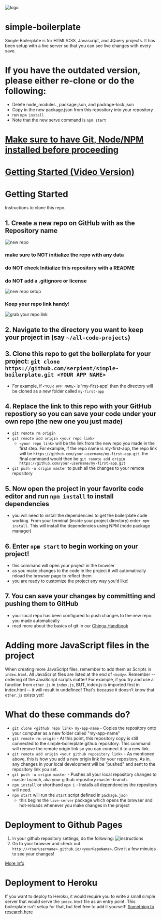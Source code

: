![logo](https://user-images.githubusercontent.com/29721784/52025031-c6891b00-24b7-11e9-8cac-4fa4d1dfd10d.png)

# simple-boilerplate
Simple Boilerplate is for HTML/CSS, Javascript, and JQuery projects. It has been setup with a live server so that you can see live changes with every save.

# If you have the outdated version, please either re-clone or do the following:
- Delete node_modules , package.json, and package-lock.json
- Copy in the new package.json from this repository into your repository
- run `npm install`
- Note that the new serve command is `npm start`

# [Make sure to have Git, Node/NPM installed before proceeding](https://chingu.gitbook.io/cohort/cohort-guide/preparing-for-the-cohort/actionable-items-to-do)

# [Getting Started (Video Version)](https://vimeo.com/319114424)


# Getting Started
Instructions to clone this repo.
## 1. Create a new repo on GitHub with <YOUR APP NAME> as the Repository name
  ![new repo](https://lh3.googleusercontent.com/-02ntnkIChJ8/XHBj2hn2fLI/AAAAAAABx0M/D-rqT9mPY0EJVsRSJBgAWOzdgDzaZrrewCL0BGAYYCw/h282/2019-02-22.png)
### **make sure to NOT initialize the repo with any data**
### **do NOT check** Initialize this repository with a README
### **do NOT** add a .gitignore or license
![new repo setup](https://lh3.googleusercontent.com/-qWpiVQk9d4k/XHBj4f3pyII/AAAAAAABx0Q/pNHHBJIio6Mg3bw42uGYQHkWvTvP9I0NwCL0BGAYYCw/h701/2019-02-22.png)
  
### **Keep your repo link handy!**

![grab your repo link](https://lh3.googleusercontent.com/-G_Q3EAcuqkw/XHBj5okfwyI/AAAAAAABx0U/MqbNa0C_loUEn3XkA0uBjarSCUddb4qZwCL0BGAYYCw/h838/2019-02-22.png)
  
## 2. Navigate to the directory you want to keep your project in (say `~/all-code-projects`)

## 3. Clone this repo to get the boilerplate for your project: `git clone https://github.com/serpient/simple-boilerplate.git <YOUR APP NAME>`
  - For example, if `<YOUR APP NAME>` is 'my-first-app' then the directory will be cloned as a new folder called `my-first-app`
## 4. Replace the link to this repo with your GitHub repostiory so you can save your code under your own repo (the new one you just made)
  - `git remote rm origin`
  - `git remote add origin <your repo link>`
    - `<your repo link>` will be the link from the new repo you made in the first step. For example, if the repo name is my-first-app, the repo link will be `https://github.com/your-username/my-first-app.git`. the final command would then be `git remote add origin https://github.com/your-username/my-first-app.git`
  - `git push -u origin master` to push all the changes to your remote repository
## 5. Now open the project in your favorite code editor and run `npm install` to install dependencies
- you will need to install the dependencies to get the boilerplate code working. From your terminal (inside your project directory) enter: `npm install`. This will install the dependencies using NPM (node package manager)
## 6. Enter `npm start` to begin working on your project!
  - this command will open your project in the browser
  - as you make changes to the code in the project it will automatically reload the browser page to reflect them
  - you are ready to customize the project any way you'd like!
## 7. You can save your changes by committing and pushing them to GitHub
  - your local repo has been configured to push changes to the new repo you made automatically
  - read more about the basics of git in our [Chingu Handbook](https://chingu.gitbook.io/cohort/cohort-guide/preparing-for-the-cohort/actionable-items-to-do)

# Adding more JavaScript files in the project
When creating more JavaScript files, remember to add them as Scripts in `index.html`. All JavaScript files are listed at the end of `<body>`. Remember -- ordering of the JavaScript scripts matter! For example, if you try and use a function from `other.js` in `index.js`, BUT, index.js is imported first in index.html -- it will result in undefined! That's because it doesn't know that `other.js` exists yet!


# What do these commands do?
- `git clone <github repo link> my-app-name` - Copies the repository onto your computer as a new folder called "my-app-name"
- `git remote rm origin` - At this point, this repository copy is still connected to the simple-boilerplate github repository. This command will remove the remote origin link so you can connect it to a new link.
- `git remote add origin <your github repository link>` - As mentioned above, this is how you add a new origin link for your repository. As in, any changes in your local development will be "pushed" and sent to the repository link you set.
- `git push -u origin master` - Pushes all your local repository changes to master branch, aka your github repository master-branch.
- `npm install` or shorthand `npm i` - Installs all dependencies the repository will need. 
- `npm start` will run the `start` script defined in `package.json`
  - this begins the `live-server` package which opens the browser and hot-reloads whenever you make changes in the project

# Deployment to Github Pages
1. In your github repository settings, do the following:
![instructions](https://pages.github.com/images/source-setting@2x.png)
2. Go to your browser and check out `http://<YourUsername>.github.io/<yourRepoName>`. Give it a few minutes to see your changes!

[More Info](https://pages.github.com/)


# Deployment to Heroku
If you want to deploy to Heroku, it would require you to write a small simple server that would serve the `index.html` file as an entry point. This boilerplate isn't setup for that, but feel free to add it yourself!
[Something to research here](https://blog.teamtreehouse.com/deploy-static-site-heroku)
